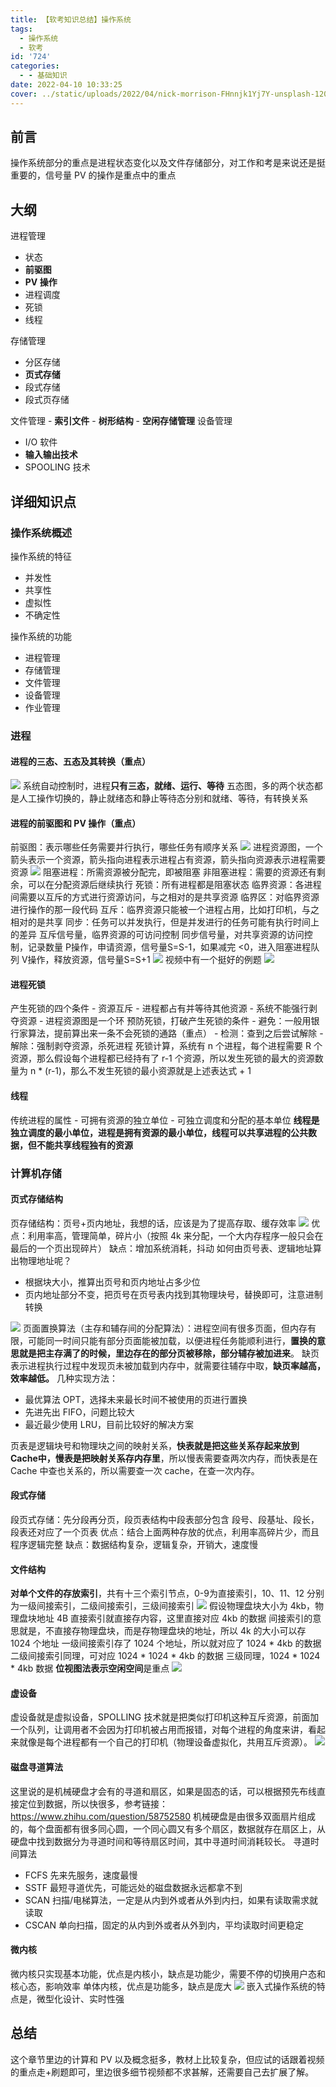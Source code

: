 ```yaml
---
title: 【软考知识总结】操作系统
tags:
  - 操作系统
  - 软考
id: '724'
categories:
  - - 基础知识
date: 2022-04-10 10:33:25
cover: ../static/uploads/2022/04/nick-morrison-FHnnjk1Yj7Y-unsplash-1200x661.jpg
---
```


## 前言

操作系统部分的重点是进程状态变化以及文件存储部分，对工作和考是来说还是挺重要的，信号量 PV 的操作是重点中的重点

## 大纲

进程管理

*   状态
*   **前驱图**
*   **PV 操作**
*   进程调度
*   死锁
*   线程

存储管理

*   分区存储
*   **页式存储**
*   段式存储
*   段式页存储

文件管理 - **索引文件** - **树形结构** - **空闲存储管理** 设备管理

*   I/O 软件
*   **输入输出技术**
*   SPOOLING 技术

## 详细知识点

### 操作系统概述

操作系统的特征

*   并发性
*   共享性
*   虚拟性
*   不确定性

操作系统的功能

*   进程管理
*   存储管理
*   文件管理
*   设备管理
*   作业管理

### 进程

#### 进程的三态、五态及其转换（重点）

[![](../static/uploads/2022/04/wp_editor_md_b7fbb11467904744a8464ae044c0c746.jpg)](../static/uploads/2022/04/wp_editor_md_b7fbb11467904744a8464ae044c0c746.jpg) 系统自动控制时，进程**只有三态，就绪、运行、等待** 五态图，多的两个状态都是人工操作切换的，静止就绪态和静止等待态分别和就绪、等待，有转换关系

#### 进程的前驱图和 PV 操作（重点）

前驱图：表示哪些任务需要并行执行，哪些任务有顺序关系 [![](../static/uploads/2022/04/wp_editor_md_c56307a0cd806f05b373cc005d41409a.jpg)](../static/uploads/2022/04/wp_editor_md_c56307a0cd806f05b373cc005d41409a.jpg) 进程资源图，一个箭头表示一个资源，箭头指向进程表示进程占有资源，箭头指向资源表示进程需要资源 [![](../static/uploads/2022/04/wp_editor_md_a868d9a7a57ed35eb624cc4ce6571757.jpg)](../static/uploads/2022/04/wp_editor_md_a868d9a7a57ed35eb624cc4ce6571757.jpg) 阻塞进程：所需资源被分配完，即被阻塞 非阻塞进程：需要的资源还有剩余，可以在分配资源后继续执行 死锁：所有进程都是阻塞状态 临界资源：各进程间需要以互斥的方式进行资源访问，与之相对的是共享资源 临界区：对临界资源进行操作的那一段代码 互斥：临界资源只能被一个进程占用，比如打印机，与之相对的是共享 同步：任务可以并发执行，但是并发进行的任务可能有执行时间上的差异 互斥信号量，临界资源的可访问控制 同步信号量，对共享资源的访问控制，记录数量 P操作，申请资源，信号量S=S-1，如果减完 <0，进入阻塞进程队列 V操作，释放资源，信号量S=S+1 [![](../static/uploads/2022/04/wp_editor_md_dff803595531bf234c32f19da8c3b585.jpg)](../static/uploads/2022/04/wp_editor_md_dff803595531bf234c32f19da8c3b585.jpg) 视频中有一个挺好的例题 [![](../static/uploads/2022/04/wp_editor_md_21f957319dee07925f711208c947d2f5.jpg)](../static/uploads/2022/04/wp_editor_md_21f957319dee07925f711208c947d2f5.jpg)

#### 进程死锁

产生死锁的四个条件 - 资源互斥 - 进程都占有并等待其他资源 - 系统不能强行剥夺资源 - 进程资源图是一个环 预防死锁，打破产生死锁的条件 - 避免：一般用银行家算法，提前算出来一条不会死锁的通路（重点） - 检测：查到之后尝试解除 - 解除：强制剥夺资源，杀死进程 死锁计算，系统有 n 个进程，每个进程需要 R 个资源，那么假设每个进程都已经持有了 r-1 个资源，所以发生死锁的最大的资源数量为 n \* (r-1)，那么不发生死锁的最小资源就是上述表达式 + 1

#### 线程

传统进程的属性 - 可拥有资源的独立单位 - 可独立调度和分配的基本单位 **线程是独立调度的最小单位，进程是拥有资源的最小单位，线程可以共享进程的公共数据，但不能共享线程独有的资源**

### 计算机存储

#### 页式存储结构

页存储结构：页号+页内地址，我想的话，应该是为了提高存取、缓存效率 [![](../static/uploads/2022/04/wp_editor_md_41737478293eb4de1b5616dafd5a2535.jpg)](../static/uploads/2022/04/wp_editor_md_41737478293eb4de1b5616dafd5a2535.jpg) 优点：利用率高，管理简单，碎片小（按照 4k 来分配，一个大内存程序一般只会在最后的一个页出现碎片） 缺点：增加系统消耗，抖动 如何由页号表、逻辑地址算出物理地址呢？

*   根据块大小，推算出页号和页内地址占多少位
*   页内地址部分不变，把页号在页号表内找到其物理块号，替换即可，注意进制转换

[![](../static/uploads/2022/04/wp_editor_md_9b0b77b479ae5a7edf46f610faa52820.jpg)](../static/uploads/2022/04/wp_editor_md_9b0b77b479ae5a7edf46f610faa52820.jpg) 页面置换算法（主存和辅存间的分配算法）：进程空间有很多页面，但内存有限，可能同一时间只能有部分页面能被加载，以便进程任务能顺利进行，**置换的意思就是把主存满了的时候，里边存在的部分页被移除，部分辅存被加进来**。 缺页表示进程执行过程中发现页未被加载到内存中，就需要往辅存中取，**缺页率越高，效率越低。** 几种实现方法：

*   最优算法 OPT，选择未来最长时间不被使用的页进行置换
*   先进先出 FIFO，问题比较大
*   最近最少使用 LRU，目前比较好的解决方案

页表是逻辑块号和物理块之间的映射关系，**快表就是把这些关系存起来放到Cache中，慢表是把映射关系存内存里**，所以慢表需要查两次内存，而快表是在 Cache 中查也关系的，所以需要查一次 cache，在查一次内存。

#### 段式存储

段页式存储：先分段再分页，段页表结构中段表部分包含 段号、段基址、段长，段表还对应了一个页表 优点：结合上面两种存放的优点，利用率高碎片少，而且程序逻辑完整 缺点：数据结构复杂，逻辑复杂，开销大，速度慢

#### 文件结构

**对单个文件的存放索引**，共有十三个索引节点，0-9为直接索引，10、11、12 分别为一级间接索引，二级间接索引，三级间接索引 [![](../static/uploads/2022/04/wp_editor_md_c28b92a149ae0e6ac0ab1cee017cca02.jpg)](../static/uploads/2022/04/wp_editor_md_c28b92a149ae0e6ac0ab1cee017cca02.jpg) 假设物理盘块大小为 4kb，物理盘块地址 4B 直接索引就直接存内容，这里直接对应 4kb 的数据 间接索引的意思就是，不直接存物理盘块，而是存物理盘块的地址，所以 4k 的大小可以存 1024 个地址 一级间接索引存了 1024 个地址，所以就对应了 1024 \* 4kb 的数据 二级间接索引同理，可对应 1024 \* 1024 \* 4kb 的数据 三级同理，1024 \* 1024 \* 4kb 数据 **位视图法表示空闲空间**是重点 [![](../static/uploads/2022/04/wp_editor_md_b5f88ce5940e72307f1e63036e31aae8.jpg)](../static/uploads/2022/04/wp_editor_md_b5f88ce5940e72307f1e63036e31aae8.jpg)

#### 虚设备

虚设备就是虚拟设备，SPOLLING 技术就是把类似打印机这种互斥资源，前面加一个队列，让调用者不会因为打印机被占用而报错，对每个进程的角度来讲，看起来就像是每个进程都有一个自己的打印机（物理设备虚拟化，共用互斥资源）。 [![](../static/uploads/2022/04/wp_editor_md_727f6775edbf77e57e9d452dace8ba19.jpg)](../static/uploads/2022/04/wp_editor_md_727f6775edbf77e57e9d452dace8ba19.jpg)

#### 磁盘寻道算法

这里说的是机械硬盘才会有的寻道和扇区，如果是固态的话，可以根据预先布线直接定位到数据，所以快很多，参考链接：https://www.zhihu.com/question/58752580 机械硬盘是由很多双面扇片组成的，每个盘面都有很多同心圆，一个同心圆又有多个扇区，数据就存在扇区上，从硬盘中找到数据分为寻道时间和等待扇区时间，其中寻道时间消耗较长。 寻道时间算法

*   FCFS 先来先服务，速度最慢
*   SSTF 最短寻道优先，可能远处的磁盘数据永远都拿不到
*   SCAN 扫描/电梯算法，一定是从内到外或者从外到内扫，如果有读取需求就读取
*   CSCAN 单向扫描，固定的从内到外或者从外到内，平均读取时间更稳定

#### 微内核

微内核只实现基本功能，优点是内核小，缺点是功能少，需要不停的切换用户态和核心态，影响效率 单体内核，优点是功能多，缺点是庞大 [![](../static/uploads/2022/04/wp_editor_md_a4dc3814ce788cf0c72e53b981476c50.jpg)](../static/uploads/2022/04/wp_editor_md_a4dc3814ce788cf0c72e53b981476c50.jpg) 嵌入式操作系统的特点是，微型化设计、实时性强

## 总结

这个章节里边的计算和 PV 以及概念挺多，教材上比较复杂，但应试的话跟着视频的重点走+刷题即可，里边很多细节视频都不求甚解，还需要自己去扩展了解。